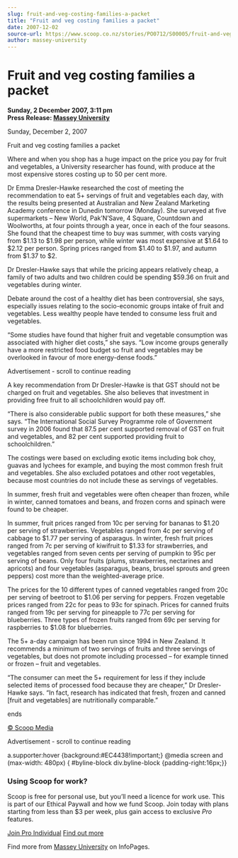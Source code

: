 ```yaml
---
slug: fruit-and-veg-costing-families-a-packet
title: "Fruit and veg costing families a packet"
date: 2007-12-02
source-url: https://www.scoop.co.nz/stories/PO0712/S00005/fruit-and-veg-costing-families-a-packet.htm
author: massey-university
---
```

Fruit and veg costing families a packet
=======================================

**Sunday, 2 December 2007, 3:11 pm**  
**Press Release: [Massey University](https://info.scoop.co.nz/Massey_University)**

Sunday, December 2, 2007

Fruit and veg costing families a packet

Where and when you shop has a huge impact on the price you pay for fruit and vegetables, a University researcher has found, with produce at the most expensive stores costing up to 50 per cent more.

Dr Emma Dresler-Hawke researched the cost of meeting the recommendation to eat 5+ servings of fruit and vegetables each day, with the results being presented at Australian and New Zealand Marketing Academy conference in Dunedin tomorrow (Monday). She surveyed at five supermarkets – New World, Pak’N’Save, 4 Square, Countdown and Woolworths, at four points through a year, once in each of the four seasons. She found that the cheapest time to buy was summer, with costs varying from $1.13 to $1.98 per person, while winter was most expensive at $1.64 to $2.12 per person. Spring prices ranged from $1.40 to $1.97, and autumn from $1.37 to $2.

Dr Dresler-Hawke says that while the pricing appears relatively cheap, a family of two adults and two children could be spending $59.36 on fruit and vegetables during winter.

Debate around the cost of a healthy diet has been controversial, she says, especially issues relating to the socio-economic groups intake of fruit and vegetables. Less wealthy people have tended to consume less fruit and vegetables.

“Some studies have found that higher fruit and vegetable consumption was associated with higher diet costs,” she says. “Low income groups generally have a more restricted food budget so fruit and vegetables may be overlooked in favour of more energy-dense foods.”

Advertisement - scroll to continue reading





A key recommendation from Dr Dresler-Hawke is that GST should not be charged on fruit and vegetables. She also believes that investment in providing free fruit to all schoolchildren would pay off.

“There is also considerable public support for both these measures,” she says. “The International Social Survey Programme role of Government survey in 2006 found that 87.5 per cent supported removal of GST on fruit and vegetables, and 82 per cent supported providing fruit to schoolchildren.”

The costings were based on excluding exotic items including bok choy, guavas and lychees for example, and buying the most common fresh fruit and vegetables. She also excluded potatoes and other root vegetables, because most countries do not include these as servings of vegetables.

In summer, fresh fruit and vegetables were often cheaper than frozen, while in winter, canned tomatoes and beans, and frozen corns and spinach were found to be cheaper.

In summer, fruit prices ranged from 10c per serving for bananas to $1.20 per serving of strawberries. Vegetables ranged from 4c per serving of cabbage to $1.77 per serving of asparagus. In winter, fresh fruit prices ranged from 7c per serving of kiwifruit to $1.33 for strawberries, and vegetables ranged from seven cents per serving of pumpkin to 95c per serving of beans. Only four fruits (plums, strawberries, nectarines and apricots) and four vegetables (asparagus, beans, brussel sprouts and green peppers) cost more than the weighted-average price.

The prices for the 10 different types of canned vegetables ranged from 20c per serving of beetroot to $1.06 per serving for peppers. Frozen vegetable prices ranged from 22c for peas to 93c for spinach. Prices for canned fruits ranged from 19c per serving for pineapple to 77c per serving for blueberries. Three types of frozen fruits ranged from 69c per serving for raspberries to $1.08 for blueberries.

The 5+ a-day campaign has been run since 1994 in New Zealand. It recommends a minimum of two servings of fruits and three servings of vegetables, but does not promote including processed – for example tinned or frozen – fruit and vegetables.

“The consumer can meet the 5+ requirement for less if they include selected items of processed food because they are cheaper,” Dr Dresler-Hawke says. “In fact, research has indicated that fresh, frozen and canned \[fruit and vegetables\] are nutritionally comparable.”

  
ends

[© Scoop Media](http://www.scoop.co.nz/about/terms.html)  

Advertisement - scroll to continue reading



a.supporter:hover {background:#EC4438!important;} @media screen and (max-width: 480px) { #byline-block div.byline-block {padding-right:16px;}}

### Using Scoop for work?

Scoop is free for personal use, but you’ll need a licence for work use. This is part of our Ethical Paywall and how we fund Scoop. Join today with plans starting from less than $3 per week, plus gain access to exclusive _Pro_ features.  
  
[Join Pro Individual](https://pro.scoop.co.nz/Individual/?from=ProIn24) [Find out more](https://pro.scoop.co.nz/using-scoop-for-work/?from=ProIn24)

Find more from [Massey University](https://info.scoop.co.nz/Massey_University) on InfoPages.